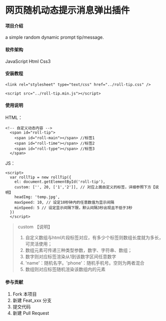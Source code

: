 # 网页随机动态提示消息弹出插件

#### 项目介绍
a simple random dynamic prompt tip/message.

#### 软件架构
JavaScript Html Css3

#### 安装教程

`<link rel="stylesheet" type="text/css" href="../roll-tip.css" />`

`<script src="../roll-tip.min.js"></script>`

#### 使用说明
HTML：

	<!-- 自定义动态内容 -->
	  <span id="roll-tip">
	    <span id="roll-main"></span> //标签1
	    <span id="roll-time"></span> //标签2
	    <span id="roll-type"></span> //标签3
	  </span>
	 
JS：

	<script>
	  var rollTip = new rollTip({
	    el: document.getElementById('roll-tip'),
	    custom: ['', 20, ['1','2']], // 对应上面自定义的标签，详细参照下方【说明】
	    headImg: 'temp.jpg',
	    maxSpeed: 10, // 设定10秒钟内的任意数值为显示间隔
	    minSpeed: 5 // 设定显示间隔下限，默认间隔3秒出现且不低于3秒
	  })
	  </script>
	  

>   custom 【说明】
> 1. 自定义数组与html片段标签对应，有多少个标签则数组长度就为多长，可灵活使用；
> 2. 数组元素可传递三种类型参数，数字、字符串、数组；
> 3. 数字则对应标签渲染从1到该数字区间任意数字
> 4. 'name'：随机名字。'phone'：随机手机号。空则为两者混合
> 5. 数组则对应标签随机渲染该数组内的元素

#### 参与贡献

1. Fork 本项目
2. 新建 Feat_xxx 分支
3. 提交代码
4. 新建 Pull Request
